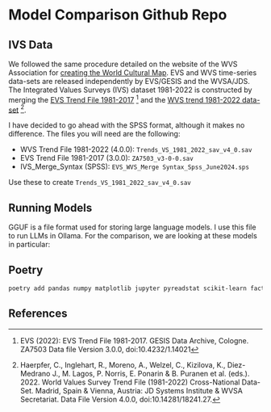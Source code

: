 # Model Comparison Github Repo

## IVS Data

We followed the same procedure detailed on the website of the WVS Association for [creating the World Cultural Map](https://www.worldvaluessurvey.org/wvs.jsp). EVS and WVS time-series data-sets are released independently by EVS/GESIS and the WVSA/JDS. The Integrated Values Surveys (IVS) dataset 1981-2022 is constructed by merging the [EVS Trend File 1981-2017](https://search.gesis.org/research_data/ZA7503) [^26] and the [WVS trend 1981-2022 data-set](https://www.worldvaluessurvey.org/WVSEVStrend.jsp) [^27].

I have decided to go ahead with the SPSS format, although it makes no difference. The files you will need are the following:

- WVS Trend File 1981-2022 (4.0.0): `Trends_VS_1981_2022_sav_v4_0.sav`
- EVS Trend File 1981-2017 (3.0.0): `ZA7503_v3-0-0.sav`
- IVS_Merge_Syntax (SPSS): `EVS_WVS_Merge Syntax_Spss_June2024.sps`

Use these to create `Trends_VS_1981_2022_sav_v4_0.sav`

## Running Models

GGUF is a file format used for storing large language models. I use this file to run LLMs in Ollama. For the comparison, we are looking at these models in particular:


## Poetry 

````bash
poetry add pandas numpy matplotlib jupyter pyreadstat scikit-learn factor-analyzer umap-learn 
````

## References

[^26]: EVS (2022): EVS Trend File 1981-2017. GESIS Data Archive, Cologne. ZA7503 Data file Version 3.0.0, doi:10.4232/1.14021
[^27]: Haerpfer, C., Inglehart, R., Moreno, A., Welzel, C., Kizilova, K., Diez-Medrano J., M. Lagos, P. Norris, E. Ponarin & B. Puranen et al. (eds.). 2022. World Values Survey Trend File (1981-2022) Cross-National Data-Set. Madrid, Spain & Vienna, Austria: JD Systems Institute & WVSA Secretariat. Data File Version 4.0.0, doi:10.14281/18241.27.



